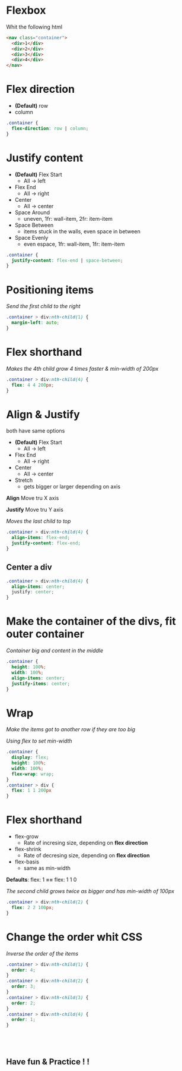 # Flexbox 

Whit the following html

```html
<nav class="container">
  <div>1</div>
  <div>2</div>
  <div>3</div>
  <div>4</div>
</nav>
```

# Flex direction

- **(Default)** row
- column

```css
.container {
  flex-direction: row | column;
}
```

# Justify content

- **(Default)** Flex Start
  - All -> left
- Flex End
  - All -> right
- Center
  - All -> center
- Space Around
  - uneven, 1fr: wall-item, 2fr: item-item
- Space Between
  - items stuck in the walls, even space in between
- Space Evenly
  - even espace, 1fr: wall-item, 1fr: item-item


```css
.container {
  justify-content: flex-end | space-between;
}
```

# Positioning items

*Send the first child to the right*
```css
.container > div:nth-child(1) {
  margin-left: auto;
}
```

# Flex shorthand

*Makes the 4th child grow 4 times faster & min-width of 200px*
```css
.container > div:nth-child(4) {
  flex: 4 4 200px;
}
```

# Align & Justify

both have same options

- **(Default)** Flex Start
  - All -> left
- Flex End
  - All -> right
- Center
  - All -> center
- Stretch
  - gets bigger or larger depending on axis



**Align**
Move tru X axis

**Justify**
Move tru Y axis

*Moves the last child to top*
```css
.container > div:nth-child(4) {
  align-items: flex-end;
  justify-content: flex-end;
}
```

## Center a div

```css
.container > div:nth-child(4) {
  align-items: center;
  justify: center;
}
```

# Make the container of the divs, fit outer container

*Container big and content in the middle*
```css
.container {
  height: 100%;
  width: 100%;
  align-items: center;
  justify-items: center;
}
```

# Wrap

*Make the items got to another row if they are too big*

*Using flex to set min-width*
```css
.container {
  display: flex;
  height: 100%;
  width: 100%;
  flex-wrap: wrap;
}
.container > div {
  flex: 1 1 200px
}
```

# Flex shorthand

- flex-grow
  - Rate of incresing size, depending on **flex direction**
- flex-shrink
  - Rate of decresing size, depending on **flex direction**
- flex-basis
  - same as min-width

**Defaults**: flex: 1 **==** flex: 1 1 0

*The second child grows twice as bigger and has min-width of 100px*
```css
.container > div:nth-child(2) {
  flex: 2 2 100px;
}
```

# Change the order whit CSS

*Inverse the order of the items*
```css
.container > div:nth-child(1) {
  order: 4;
}
.container > div:nth-child(2) {
  order: 3;
}
.container > div:nth-child(3) {
  order: 2;
}
.container > div:nth-child(4) {
  order: 1;
}
```

<br><br>

## Have fun & Practice ! ! 


